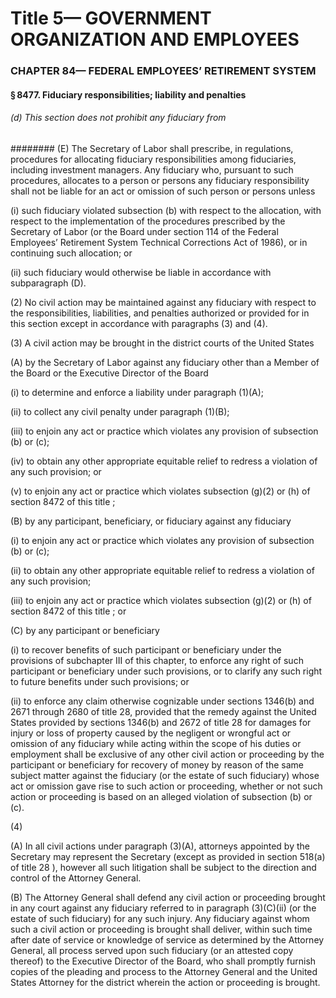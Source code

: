 
# Title 5— GOVERNMENT ORGANIZATION AND EMPLOYEES
### CHAPTER 84— FEDERAL EMPLOYEES’ RETIREMENT SYSTEM
#### § 8477. Fiduciary responsibilities; liability and penalties
###### (d) This section does not prohibit any fiduciary from
######## (E) The Secretary of Labor shall prescribe, in regulations, procedures for allocating fiduciary responsibilities among fiduciaries, including investment managers. Any fiduciary who, pursuant to such procedures, allocates to a person or persons any fiduciary responsibility shall not be liable for an act or omission of such person or persons unless

(i) such fiduciary violated subsection (b) with respect to the allocation, with respect to the implementation of the procedures prescribed by the Secretary of Labor (or the Board under section 114 of the Federal Employees’ Retirement System Technical Corrections Act of 1986), or in continuing such allocation; or

(ii) such fiduciary would otherwise be liable in accordance with subparagraph (D).

(2) No civil action may be maintained against any fiduciary with respect to the responsibilities, liabilities, and penalties authorized or provided for in this section except in accordance with paragraphs (3) and (4).

(3) A civil action may be brought in the district courts of the United States

(A) by the Secretary of Labor against any fiduciary other than a Member of the Board or the Executive Director of the Board

(i) to determine and enforce a liability under paragraph (1)(A);

(ii) to collect any civil penalty under paragraph (1)(B);

(iii) to enjoin any act or practice which violates any provision of subsection (b) or (c);

(iv) to obtain any other appropriate equitable relief to redress a violation of any such provision; or

(v) to enjoin any act or practice which violates subsection (g)(2) or (h) of section 8472 of this title ;

(B) by any participant, beneficiary, or fiduciary against any fiduciary

(i) to enjoin any act or practice which violates any provision of subsection (b) or (c);

(ii) to obtain any other appropriate equitable relief to redress a violation of any such provision;

(iii) to enjoin any act or practice which violates subsection (g)(2) or (h) of section 8472 of this title ; or

(C) by any participant or beneficiary

(i) to recover benefits of such participant or beneficiary under the provisions of subchapter III of this chapter, to enforce any right of such participant or beneficiary under such provisions, or to clarify any such right to future benefits under such provisions; or

(ii) to enforce any claim otherwise cognizable under sections 1346(b) and 2671 through 2680 of title 28, provided that the remedy against the United States provided by sections 1346(b) and 2672 of title 28 for damages for injury or loss of property caused by the negligent or wrongful act or omission of any fiduciary while acting within the scope of his duties or employment shall be exclusive of any other civil action or proceeding by the participant or beneficiary for recovery of money by reason of the same subject matter against the fiduciary (or the estate of such fiduciary) whose act or omission gave rise to such action or proceeding, whether or not such action or proceeding is based on an alleged violation of subsection (b) or (c).

(4)

(A) In all civil actions under paragraph (3)(A), attorneys appointed by the Secretary may represent the Secretary (except as provided in section 518(a) of title 28 ), however all such litigation shall be subject to the direction and control of the Attorney General.

(B) The Attorney General shall defend any civil action or proceeding brought in any court against any fiduciary referred to in paragraph (3)(C)(ii) (or the estate of such fiduciary) for any such injury. Any fiduciary against whom such a civil action or proceeding is brought shall deliver, within such time after date of service or knowledge of service as determined by the Attorney General, all process served upon such fiduciary (or an attested copy thereof) to the Executive Director of the Board, who shall promptly furnish copies of the pleading and process to the Attorney General and the United States Attorney for the district wherein the action or proceeding is brought.
